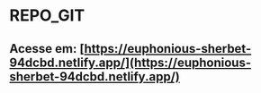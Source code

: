 # REPO_GIT
## Acesse em: [https://euphonious-sherbet-94dcbd.netlify.app/](https://euphonious-sherbet-94dcbd.netlify.app/)
